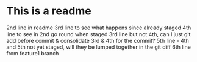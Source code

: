 # This is a readme
2nd line in readme
3rd line to see what happens since already staged
4th line to see in 2nd go round when staged 3rd line but not 4th, can I just git add before commit & consolidate 3rd & 4th for the commit?
5th line - 4th and 5th not yet staged, will they be lumped together in the git diff
6th line from feature1 branch
